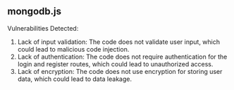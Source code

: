 ## mongodb.js
Vulnerabilities Detected:
1. Lack of input validation: The code does not validate user input, which could lead to malicious code injection.
2. Lack of authentication: The code does not require authentication for the login and register routes, which could lead to unauthorized access.
3. Lack of encryption: The code does not use encryption for storing user data, which could lead to data leakage.

